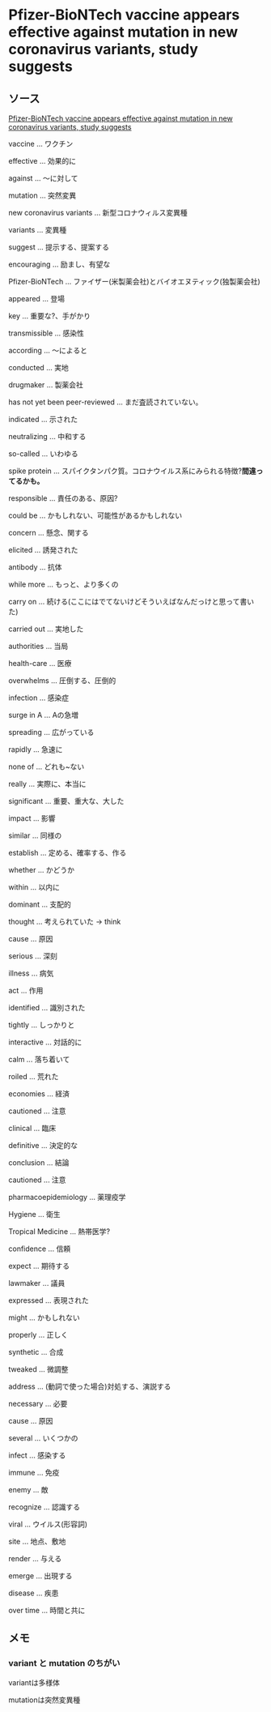 # Pfizer-BioNTech vaccine appears effective against mutation in new coronavirus variants, study suggests

## ソース

[Pfizer-BioNTech vaccine appears effective against mutation in new coronavirus variants, study suggests](https://www.cbc.ca/news/health/pfizer-biontech-vaccine-appears-effective-against-mutation-in-new-coronavirus-variants-study-suggests-1.5865885)

vaccine ... ワクチン

effective ... 効果的に

against ... 〜に対して

mutation ... 突然変異

new coronavirus variants ... 新型コロナウィルス変異種

variants ... 変異種

suggest ... 提示する、提案する

encouraging ... 励まし、有望な

Pfizer-BioNTech ... ファイザー(米製薬会社)とバイオエヌティック(独製薬会社)

appeared ... 登場

key ... 重要な?、手がかり

transmissible ... 感染性

according ... 〜によると

conducted ... 実地

drugmaker ... 製薬会社

has not yet been peer-reviewed ... まだ査読されていない。

indicated ... 示された

neutralizing ... 中和する

so-called ... いわゆる

spike protein ... スパイクタンパク質。コロナウイルス系にみられる特徴?**間違ってるかも。**

responsible ... 責任のある、原因?

could be ... かもしれない、可能性があるかもしれない

concern ... 懸念、関する

elicited ... 誘発された

antibody ... 抗体

while more ... もっと、より多くの

carry on ... 続ける(ここにはでてないけどそういえばなんだっけと思って書いた)

carried out ... 実地した

authorities ... 当局

health-care ... 医療

overwhelms ... 圧倒する、圧倒的

infection ... 感染症

surge in A ... Aの急増

spreading ... 広がっている

rapidly ... 急速に

none of ... どれも~ない

really ... 実際に、本当に

significant ... 重要、重大な、大した

impact ... 影響

similar ... 同様の

establish ... 定める、確率する、作る

whether ... かどうか

within ... 以内に

dominant ... 支配的

thought ... 考えられていた -> think

cause ... 原因

serious ... 深刻

illness ... 病気

act ... 作用

identified ... 識別された

tightly ... しっかりと

interactive ... 対話的に

calm ... 落ち着いて

roiled ... 荒れた

economies ... 経済

cautioned ... 注意

clinical ... 臨床

definitive ... 決定的な

conclusion ... 結論

cautioned ... 注意

pharmacoepidemiology ... 薬理疫学

Hygiene ... 衛生

Tropical Medicine ... 熱帯医学?

confidence ... 信頼

expect ... 期待する

lawmaker ... 議員

expressed ... 表現された

might ... かもしれない

properly ... 正しく

synthetic ... 合成

tweaked ... 微調整

address ... (動詞で使った場合)対処する、演説する

necessary ... 必要

cause ... 原因

several ... いくつかの

infect ... 感染する

immune ... 免疫

enemy ... 敵

recognize ... 認識する

viral ... ウイルス(形容詞)

site ... 地点、敷地

render ... 与える

emerge ... 出現する

disease ... 疾患

over time ... 時間と共に

## メモ

### variant と mutation のちがい

variantは多様体

mutationは突然変異種
